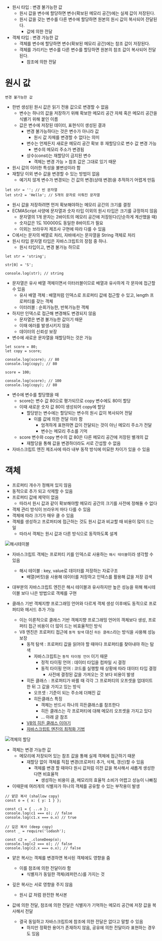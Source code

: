-   원시 타입 : 변경 불가능한 값
    -   원시 값을 변수에 할당하면 변수(확보된 메모리 공간)에는 실제 값이 저장된다.
    -   원시 값을 갖는 변수를 다른 변수에 할당하면 원본의 원시 값이 복사되어 잔달된다.
        -   값에 의한 전달
-   객체 타입 : 변경 가능한 값
    -   객체를 변수에 할당하면 변수(확보된 메모리 공간)에는 참조 값이 저장된다.
    -   객체를 가리키는 변수를 다른 변수를 할당하면 원본의 참조 값이 복사되어 전달된다.
        -   참조에 의한 전달

# 원시 값

```
변경 불가능한 값
```

-   한번 생성된 원시 값은 읽기 전용 값으로 변경할 수 없음
    -   변수는 하나의 값을 저장하기 위해 확보한 메모리 공간 자체 혹은 메모리 공간을 식볋기 위해 붙인 이름
    -   값은 변수에 저장된 데이터, 표현식이 생성된 결과
        -   변경 불가능하다는 것은 변수가 아니라 값
            -   원시 값 자체를 변경할 수 없다는 의미
        -   변수는 언제든지 새로운 메모리 공간 확보 후 재할당으로 변수 값 변경 가능
            -   변수의 메모리 주소가 변경됨
        -   상수(const)는 재할당이 금지된 변수
            -   객체는 변경 가능 > 참조 값은 그대로 있기 때문
-   원시 값의 이러한 특성을 불변성이라 함
-   재할당 이외 변수 값을 변경할 수 있는 방법이 없음
    -   예기치 않게 변수가 변경되는 건 값의 변경(상태 변경)을 추적하기 어렵게 만듬

```
let str = ''; // 빈 문자열
let str2 = 'Hello'; // 5개의 문자로 이뤄진 문자열
```

-   원시 값을 저장하려면 먼저 확보해야하는 메모리 공간의 크기를 결정
-   ECMAScript 사양에 문자열과 숫자 타입 이외의 원시 타입은 크기를 규정하지 않음
    -   문자열의 1개 문자는 2바이트의 메모리 공간에 저장된다(단순하게 계산했을 때)
    -   숫자값은 1도 100000도 동일한 8바이트가 필요
    -   이외는 브라우저 제조사 구현에 따라 다를 수 있음
-   C에서는 문자의 배열로 처리, 자바에서는 문자열을 String 객체로 처리
-   원시 타입 문자열 타입은 자바스크립트의 장점 중 하나.
    -   원시 타입이고, 변경 불가능 하므로

```
let str = 'string';

str[0] = 'S';

console.log(str); // string
```

-   문자열은 유사 배열 객체이면서 이터러블이므로 배열과 유사하게 각 문자에 접근할 수 있음
    -   유사 배열 객체 : 배열처럼 인덱스로 프로퍼티 값에 접근할 수 있고, length 프로퍼티를 갖는 객체
    -   이터러블 : 순회가능한, 반복가능한 객체
-   하지만 인덱스로 접근해 변경해도 변경되지 않음
    -   문자열은 변경 불가능한 값이기 때문
    -   이때 에러를 발생시키지 않음
    -   데이터의 신뢰성 보장
-   변수에 새로운 문자열을 재할당하는 것은 가능

```
let score = 80;
let copy = score;

console.log(score); // 80
console.log(copy); // 80

score = 100;

console.log(score); // 100
console.log(copy); // 80
```

-   변수에 변수를 할당했을 때
    -   score는 변수 값 80으로 평가되므로 copy 변수에도 80이 할당
    -   이때 새로운 숫자 값 80이 생성되어 copy에 할당
        -   할당받는 변수에는 할당되는 변수의 원시 값이 복사되어 전달
            -   이를 값에 의한 전달 이라 함
                -   엄격하게 표현하면 값이 전달되는 것이 아닌 메모리 주소가 전달
                -   변수는 메모리 주소를 기억
    -   score 변수와 copy 변수의 값 80은 다른 메모리 공간에 저장된 별개의 값
        -   재할당을 통해 값을 변경하더라도 서로 간섭할 수 없음
-   자바스크립트 엔진 제조사에 따라 내부 동작 방식에 미묘한 차이가 있을 수 있음

# 객체

-   프로퍼티 개수가 정해져 있지 않음
-   동적으로 추가 되고 삭제할 수 있음
-   프로퍼티 값에 제약이 없음
    -   따라서 원시 값과 같이 확보해야할 메모리 공간의 크기를 사전에 정해둘 수 없다
-   객체 관리 방식이 브라우저 마다 다를 수 있음
-   객체에 따라 크기가 매우 클 수 있음
-   객체를 생성하고 프로퍼티에 접근하는 것도 원시 값과 비교할 때 비용이 많이 드는 일
    -   따라서 객체는 원시 값과 다른 방식으로 동작하도록 설계

![해시테이블](https://img1.daumcdn.net/thumb/R1280x0/?scode=mtistory2&fname=https%3A%2F%2Fblog.kakaocdn.net%2Fdn%2Fb1zOw1%2FbtqL6HAW7jy%2FjpBA5pPkQFnfiZcPLakg00%2Fimg.png)

-   자바스크립트 객체는 프로퍼티 키를 인덱스로 사용하는 `해시 테이블`이라 생각할 수 있음
    -   해시 테이블 : key, value로 데이터를 저장하는 자료구조
        -   배열(버킷)을 사용해 데이터를 저장하고 인덱스를 활용해 값을 저장 검색
-   대부분의 자바스크립트 엔진은 해시 테이블과 유사하지만 높은 성능을 위해 해시테이블 보다 나은 방법으로 객체를 구현
-   클래스 기반 객체지향 프로그래밍 언어와 다르게 객체 생성 이후에도 동적으로 프로퍼티와 메서드 추가 가능

    -   이는 이론적으로 클래스 기반 객체지향 프로그래밍 언어의 객체보다 생성, 프로퍼티 접근 비용이 더 많이 드는 비효율적인 방식
    -   V8 엔진은 프로퍼티 접근에 `동적 탐색` 대신 `히든 클래스`라는 방식을 사용해 성능 보장
        -   동적 탐색 : 프로퍼티 값을 읽어야 할 때마다 프로퍼티를 찾아내야 하는 탐색
            -   자바스크립트는 `동적 타이핑 언어` 이기 때문
                -   정적 타이핑 언어 : 데이터 타입을 컴파일 시 결정
                -   동적 타이핑 언어 : 코드를 실행할 때 상황에 따라 데이터 타입 결정
                    -   사전에 결정된 값을 가져오는 것 보다 비용이 발생
        -   히든 클래스 : 프로퍼티가 바뀔 때 각각 그 프로퍼티의 오프셋을 업데이트 한 뒤 그 값을 가지고 있는 방식
            -   오프셋 : 기준이 되는 주소에 더해진 값
            -   히든클래스 특징
                -   객체는 반드시 하나의 히든클래스를 참조한다
                -   히든 클래스는 각 프로퍼티에 대해 메모리 오프셋을 가지고 있다
                -   ... 아래 글 참조
        -   [V8의 히든 클래스 이야기](https://engineering.linecorp.com/ko/blog/v8-hidden-class)
        -   [자바스크립트 엔진의 최적화 기법](https://meetup.toast.com/posts/78)

![객체의 할당](https://user-images.githubusercontent.com/80154058/141670958-33f78d5d-e625-4079-8815-cadf3d8c8ac0.png)

-   객체는 변경 가능한 값
    -   메모리에 저장되어 있는 참조 값을 통해 실제 객체에 접근하기 때문
        -   재할당 없이 객체를 직접 변경(프로퍼티 추가, 삭제, 갱신)할 수 있음
            -   객체를 변경 할 때마다 원시 값처럼 이전 값을 복사해서 새롭게 생성한다면 비효율적
                -   생성하는 비용이 큼, 메모리의 효율적 소비가 어렵고 성능이 나빠짐
-   이때문에 여러개의 식별자가 하나의 객체를 공유할 수 있는 부작용이 발생

```
// 얕은 복사 (shallow copy)
const o = { x: { y: 1 } };

const c1 = { ...o };
console.log(c1 === o); // false
console.log(c1.x === o.x) // true

// 깊은 복사 (deep copy)
const _ = require('lodash');

const c2 = _.cloneDeep(o);
console.log(c2 === o); // false
console.log(c2.x === o.x); // false
```

-   얕은 복사는 객체를 변경하면 복사된 객체에도 영향을 줌
    -   이를 참조에 의한 전달이라 함
        -   식별자가 동일한 객체(레퍼런스)를 가지는 것
-   깊은 복사는 서로 영향을 주지 않음

    -   원시 값 처럼 완전한 복사본

-   값에 의한 전달, 참조에 의한 전달은 식별자가 기억하는 메모리 공간에 저장 값을 복사해서 전달
    -   결국 동일하고 자바스크립트에 참조에 의한 전달은 없다고 말할 수 있음
        -   하지만 정확한 용어가 존재하지 않음, 공유에 의한 전달이라 표현하는 경우도 있음
